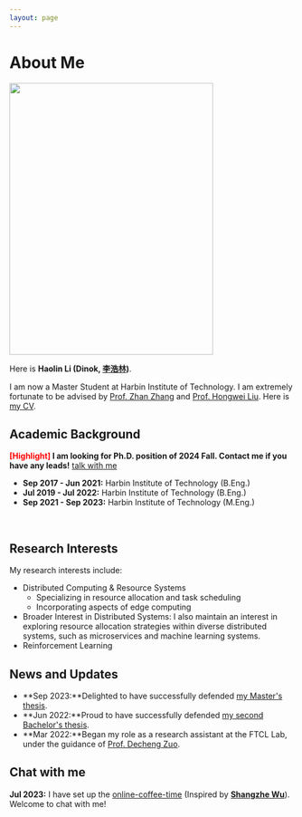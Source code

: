 ```yaml
---
layout: page
---
```


# About Me

<img src="https://dinokli818.github.io/fav.jpg" class="floatpic" width="360" height="480">

Here is **Haolin Li (Dinok, [李浩林](https://dinokli818.github.io/file/李浩林-个人简历.pdf))**.

I am now a Master Student at Harbin Institute of Technology. I am extremely fortunate to be advised by [Prof. Zhan Zhang](http://homepage.hit.edu.cn/zhangzhanhit?lang=zh) and [Prof. Hongwei Liu](http://homepage.hit.edu.cn/liuhongwei?lang=zh). Here is [my CV](https://dinokli818.github.io/file/CV-HaolinLi.pdf).


## Academic Background

**<font color='red'>[Highlight]</font> I am looking for Ph.D. position of 2024 Fall. Contact me if you have any leads!** [talk with me](https://calendly.com/dinokli818/online-coffee-time)

- **Sep 2017 - Jun 2021:** Harbin Institute of Technology (B.Eng.)
- **Jul 2019 - Jul 2022:** Harbin Institute of Technology (B.Eng.)
- **Sep 2021 - Sep 2023:** Harbin Institute of Technology (M.Eng.)
<br>

## Research Interests
My research interests include:
- Distributed Computing & Resource Systems
  - Specializing in resource allocation and task scheduling
  - Incorporating aspects of edge computing
- Broader Interest in Distributed Systems: I also maintain an interest in exploring resource allocation strategies within diverse distributed systems, such as microservices and machine learning systems.
- Reinforcement Learning


## News and Updates

- **Sep 2023:**Delighted to have successfully defended [my Master's thesis](https://dinokli818.github.io/publications).
- **Jun 2022:**Proud to have successfully defended [my second Bachelor's thesis](https://dinokli818.github.io/publications).
- **Mar 2022:**Began my role as a research assistant at the FTCL Lab, under the guidance of  [Prof. Decheng Zuo](http://homepage.hit.edu.cn/zuodecheng?lang=zh).

## Chat with me

**Jul 2023:** I have set up the [online-coffee-time](https://calendly.com/dinokli818/online-coffee-time) (Inspired by **[Shangzhe Wu](https://elliottwu.com/)**). Welcome to chat with me!

<!-- Calendly inline widget begin -->

<div class="calendly-inline-widget" data-url="https://calendly.com/dinokli818/online-coffee-time" style="min-width:320px;height:630px;"></div>
<script type="text/javascript" src="https://assets.calendly.com/assets/external/widget.js" async></script>
<!-- Calendly inline widget end -->



